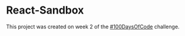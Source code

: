 # React-Sandbox

This project was created on week 2 of the [#100DaysOfCode](https://www.100daysofcode.com/) challenge.
